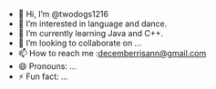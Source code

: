 - 👋 Hi, I’m @twodogs1216
- 👀 I’m interested in language and dance.
- 🌱 I’m currently learning Java and C++.
- 💞️ I’m looking to collaborate on ...
- 📫 How to reach me :decemberrisann@gmail.com
- 😄 Pronouns: ...
- ⚡ Fun fact: ...

<!---
twodogs1216/twodogs1216 is a ✨ special ✨ repository because its `README.md` (this file) appears on your GitHub profile.
You can click the Preview link to take a look at your changes.
--->
